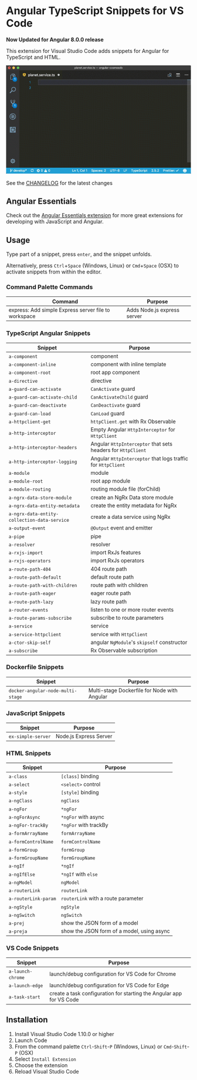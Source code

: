 # Angular TypeScript Snippets for VS Code

**Now Updated for Angular 8.0.0 release**

This extension for Visual Studio Code adds snippets for Angular for TypeScript and HTML.

![Use Extension](images/use-extension.gif)

See the [CHANGELOG](CHANGELOG.md) for the latest changes

## Angular Essentials

Check out the [Angular Essentials extension](https://marketplace.visualstudio.com/items?itemName=johnpapa.angular-essentials&wt.mc_id=vscode_angular_snippets-github-jopapa) for more great extensions for developing with JavaScript and Angular.

## Usage

Type part of a snippet, press `enter`, and the snippet unfolds.

Alternatively, press `Ctrl`+`Space` (Windows, Linux) or `Cmd`+`Space` (OSX) to activate snippets from within the editor.

### Command Palette Commands

| Command                                              | Purpose                     |
| ---------------------------------------------------- | --------------------------- |
| express: Add simple Express server file to workspace | Adds Node.js express server |

### TypeScript Angular Snippets

| Snippet                                      | Purpose                                                      |
| -------------------------------------------- | ------------------------------------------------------------ |
| `a-component`                                | component                                                    |
| `a-component-inline`                         | component with inline template                               |
| `a-component-root`                           | root app component                                           |
| `a-directive`                                | directive                                                    |
| `a-guard-can-activate`                       | `CanActivate` guard                                          |
| `a-guard-can-activate-child`                 | `CanActivateChild` guard                                     |
| `a-guard-can-deactivate`                     | `CanDeactivate` guard                                        |
| `a-guard-can-load`                           | `CanLoad` guard                                              |
| `a-httpclient-get`                           | `httpClient.get` with Rx Observable                          |
| `a-http-interceptor`                         | Empty Angular `HttpInterceptor` for `HttpClient`             |
| `a-http-interceptor-headers`                 | Angular `HttpInterceptor` that sets headers for `HttpClient` |
| `a-http-interceptor-logging`                 | Angular `HttpInterceptor` that logs traffic for `HttpClient` |
| `a-module`                                   | module                                                       |
| `a-module-root`                              | root app module                                              |
| `a-module-routing`                           | routing module file (forChild)                               |
| `a-ngrx-data-store-module`                   | create an NgRx Data store module                             |
| `a-ngrx-data-entity-metadata`                | create the entity metadata for NgRx                          |
| `a-ngrx-data-entity-collection-data-service` | create a data service using NgRx                             |
| `a-output-event`                             | `@Output` event and emitter                                  |
| `a-pipe`                                     | pipe                                                         |
| `a-resolver`                                 | resolver                                                     |
| `a-rxjs-import`                              | import RxJs features                                         |
| `a-rxjs-operators`                           | import RxJs operators                                        |
| `a-route-path-404`                           | 404 route path                                               |
| `a-route-path-default`                       | default route path                                           |
| `a-route-path-with-children`                 | route path with children                                     |
| `a-route-path-eager`                         | eager route path                                             |
| `a-route-path-lazy`                          | lazy route path                                              |
| `a-router-events`                            | listen to one or more router events                          |
| `a-route-params-subscribe`                   | subscribe to route parameters                                |
| `a-service`                                  | service                                                      |
| `a-service-httpclient`                       | service with `HttpClient`                                    |
| `a-ctor-skip-self`                           | angular `NgModule`'s `skipself` constructor                  |
| `a-subscribe`                                | Rx Observable subscription                                   |

### Dockerfile Snippets

| Snippet                           | Purpose                                      |
| --------------------------------- | -------------------------------------------- |
| `docker-angular-node-multi-stage` | Multi-stage Dockerfile for Node with Angular |

### JavaScript Snippets

| Snippet            | Purpose                |
| ------------------ | ---------------------- |
| `ex-simple-server` | Node.js Express Server |

### HTML Snippets

| Snippet              | Purpose                                    |
| -------------------- | ------------------------------------------ |
| `a-class`            | `[class]` binding                          |
| `a-select`           | `<select>` control                         |
| `a-style`            | `[style]` binding                          |
| `a-ngClass`          | `ngClass`                                  |
| `a-ngFor`            | `*ngFor`                                   |
| `a-ngForAsync`       | `*ngFor` with async                        |
| `a-ngFor-trackBy`    | `*ngFor` with trackBy                      |
| `a-formArrayName`    | `formArrayName`                            |
| `a-formControlName`  | `formControlName`                          |
| `a-formGroup`        | `formGroup`                                |
| `a-formGroupName`    | `formGroupName`                            |
| `a-ngIf`             | `*ngIf`                                    |
| `a-ngIfElse`         | `*ngIf` with `else`                        |
| `a-ngModel`          | `ngModel`                                  |
| `a-routerLink`       | `routerLink`                               |
| `a-routerLink-param` | `routerLink` with a route parameter        |
| `a-ngStyle`          | `ngStyle`                                  |
| `a-ngSwitch`         | `ngSwitch`                                 |
| `a-prej`             | show the JSON form of a model              |
| `a-preja`            | show the JSON form of a model, using async |

### VS Code Snippets

| Snippet           | Purpose                                                              |
| ----------------- | -------------------------------------------------------------------- |
| `a-launch-chrome` | launch/debug configuration for VS Code for Chrome                    |
| `a-launch-edge`   | launch/debug configuration for VS Code for Edge                      |
| `a-task-start`    | create a task configuration for starting the Angular app for VS Code |

## Installation

1. Install Visual Studio Code 1.10.0 or higher
1. Launch Code
1. From the command palette `Ctrl`-`Shift`-`P` (Windows, Linux) or `Cmd`-`Shift`-`P` (OSX)
1. Select `Install Extension`
1. Choose the extension
1. Reload Visual Studio Code
